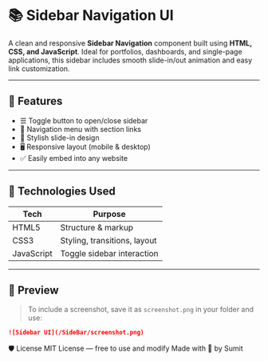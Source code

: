 # 📚 Sidebar Navigation UI

A clean and responsive **Sidebar Navigation** component built using **HTML, CSS, and JavaScript**. Ideal for portfolios, dashboards, and single-page applications, this sidebar includes smooth slide-in/out animation and easy link customization.

---

## 🚀 Features

- ☰ Toggle button to open/close sidebar
- 🧭 Navigation menu with section links
- 🎨 Stylish slide-in design
- 🖥️ Responsive layout (mobile & desktop)
- ✅ Easily embed into any website

---

## 🧪 Technologies Used

| Tech       | Purpose                      |
| ---------- | ---------------------------- |
| HTML5      | Structure & markup           |
| CSS3       | Styling, transitions, layout |
| JavaScript | Toggle sidebar interaction   |

---

## 📸 Preview

> To include a screenshot, save it as `screenshot.png` in your folder and use:

```markdown
![Sidebar UI](/SideBar/screenshot.png)
```

🛡️ License
MIT License — free to use and modify
Made with 💙 by Sumit
